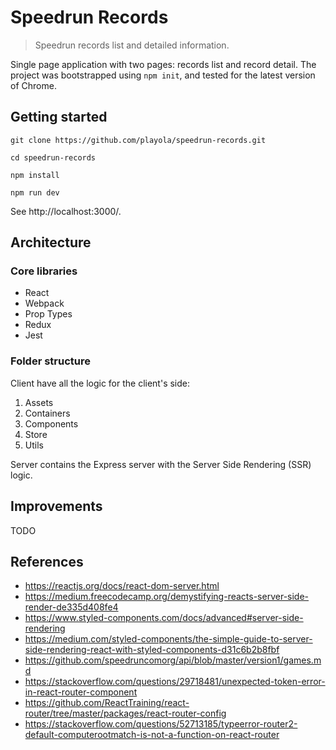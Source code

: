 # Speedrun Records
> Speedrun records list and detailed information.

Single page application with two pages: records list and record detail. The project was bootstrapped using `npm init`, and tested for the latest version of Chrome.

## Getting started
```
git clone https://github.com/playola/speedrun-records.git

cd speedrun-records

npm install

npm run dev
```
See http://localhost:3000/.

## Architecture

### Core libraries
* React
* Webpack
* Prop Types
* Redux
* Jest

### Folder structure
Client have all the logic for the client's side:
1. Assets
2. Containers
3. Components
4. Store
5. Utils

Server contains the Express server with the Server Side Rendering (SSR) logic.

## Improvements
TODO

## References
* https://reactjs.org/docs/react-dom-server.html
* https://medium.freecodecamp.org/demystifying-reacts-server-side-render-de335d408fe4
* https://www.styled-components.com/docs/advanced#server-side-rendering
* https://medium.com/styled-components/the-simple-guide-to-server-side-rendering-react-with-styled-components-d31c6b2b8fbf
* https://github.com/speedruncomorg/api/blob/master/version1/games.md
* https://stackoverflow.com/questions/29718481/unexpected-token-error-in-react-router-component
* https://github.com/ReactTraining/react-router/tree/master/packages/react-router-config
* https://stackoverflow.com/questions/52713185/typeerror-router2-default-computerootmatch-is-not-a-function-on-react-router
